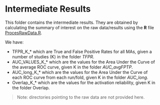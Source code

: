 Intermediate Results
===========

This folder contains the intermediate results. They are obtained by calculating the summary of interest on the raw data/results using the **R** file [ProcesRawData.R](https://github.com/NeuroStat/PaperStudyCharCBMA/blob/master/Analyses/IntermediateResults/ProcesRawData.R).

We have:
* TFPR\_K\_* which are True and False Positive Rates for all MAs, given a number of studies (K) in the folder *TFPR*.
* AUC_VALUES\_K\_* which are the values for the Area Under the Curve of the average ROC curve, given K in the folder *AUC_avgFPTP*.
* AUC_long\_K\_* which are the values for the Area Under the Curve of each ROC curve from each run/fold, given K in the folder *AUC_long*.
* Overlap\_K\_* which are the values for the activation reliability, given K in the folder Overlap.


> Note: directories pointing to the raw data are not provided here.
